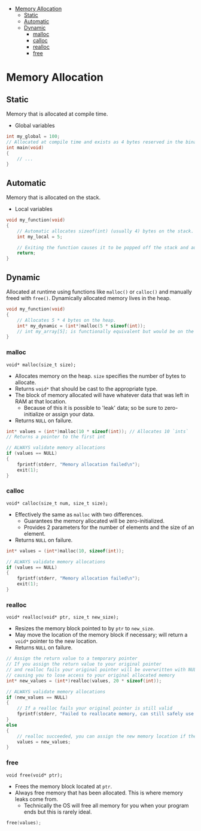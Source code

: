 - [Memory Allocation](#memory-allocation)
    - [Static](#static)
    - [Automatic](#automatic)
    - [Dynamic](#dynamic)
        - [malloc](#malloc)
        - [calloc](#calloc)
        - [realloc](#realloc)
        - [free](#free)
# Memory Allocation
## Static
Memory that is allocated at compile time.
- Global variables
```c
int my_global = 100;
// Allocated at compile time and exists as 4 bytes reserved in the binary file itself
int main(void)
{
    // ...
}
```
## Automatic
Memory that is allocated on the stack.
- Local variables
```c
void my_function(void)
{
    // Automatic allocates sizeof(int) (usually 4) bytes on the stack.
    int my_local = 5;

    // Exiting the function causes it to be popped off the stack and automatically frees any allocated memory.
    return;
}
```
## Dynamic
Allocated at runtime using functions like `malloc()` or `calloc()` and manually freed with `free()`. Dynamically allocated memory lives in the heap.
```c
void my_function(void)
{
    // Allocates 5 * 4 bytes on the heap.
    int* my_dynamic = (int*)malloc(5 * sizeof(int));
    // int my_array[5]; is functionally equivalent but would be on the stack and not the heap.
}
```
### malloc
`void* malloc(size_t size);`
- Allocates memory on the heap. `size` specifies the number of bytes to allocate.
- Returns `void*` that should be cast to the appropriate type.
- The block of memory allocated will have whatever data that was left in RAM at that location.
    - Because of this it is possible to 'leak' data; so be sure to zero-initialize or assign your data.
- Returns `NULL` on failure.
```c
int* values = (int*)malloc(10 * sizeof(int)); // Allocates 10 `ints`
// Returns a pointer to the first int

// ALWAYS validate memory allocations
if (values == NULL)
{
    fprintf(stderr, "Memory allocation failed\n");
    exit(1);
}
```
### calloc
`void* calloc(size_t num, size_t size);`
- Effectively the same as `malloc` with two differences.
    - Guarantees the memory allocated will be zero-initialized.
    - Provides 2 parameters for the number of elements and the size of an element.
- Returns `NULL` on failure.
```c
int* values = (int*)malloc(10, sizeof(int));

// ALWAYS validate memory allocations
if (values == NULL)
{
    fprintf(stderr, "Memory allocation failed\n");
    exit(1);
}
```
### realloc
`void* realloc(void* ptr, size_t new_size);`
- Resizes the memory block pointed to by `ptr` to `new_size`.
- May move the location of the memory block if necessary; will return a `void*` pointer to the new location.
- Returns `NULL` on failure.
```c
// Assign the return value to a temporary pointer
// If you assign the return value to your original pointer
// and realloc fails your original pointer will be overwritten with NULL
// causing you to lose access to your original allocated memory
int* new_values = (int*)realloc(values, 20 * sizeof(int));

// ALWAYS validate memory allocations
if (new_values == NULL)
{
    // If a realloc fails your original pointer is still valid
    fprintf(stderr, "Failed to reallocate memory, can still safely use `values`\n");
}
else
{
    // realloc succeeded, you can assign the new memory location if there is one
    values = new_values;
}
```
### free
`void free(void* ptr);`
- Frees the memory block located at `ptr`.
- Always free memory that has been allocated. This is where memory leaks come from.
    - Technically the OS will free all memory for you when your program ends but this is rarely ideal.
```c
free(values);
```